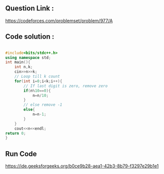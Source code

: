 ## Question Link :

https://codeforces.com/problemset/problem/977/A

## Code solution :

```cpp

#include<bits/stdc++.h>
using namespace std;
int main(){
    int n,k;
    cin>>n>>k;
    // Loop till k count
    for(int i=0;i<k;i++){
        // If last digit is zero, remove zero
        if(n%10==0){
            n=n/10;
        }
        // else remove -1
        else{
            n=n-1;
        }
    }
    cout<<n<<endl;
return 0;
}

```
## Run Code
https://ide.geeksforgeeks.org/b0ce9b28-aea1-42b3-8b79-f3297e29b1e1
